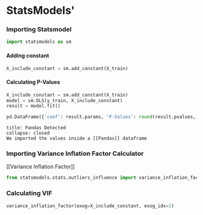 # StatsModels'

### Importing Statsmodel
```python
import statsmodels as sm
```
#### Adding constant
```python
X_include_constant = sm.add_constant(X_train)
```

#### Calculating P-Values
```python
X_include_constant = sm.add_constant(X_train)
model = sm.OLS(y_train, X_include_constant)
result = model.fit()

pd.DataFrame({'coef': result.params, 'P-Values': round(result.pvalues, 3)})
```
```ad-Notice
title: Pandas Detected
collapse: closed
We imported the values inside a [[Pandas]] dataframe

```

### Importing Variance Inflation Factor Calculator
[[Variance Inflation Factor]]
```python
from statsmodels.stats.outliers_influence import variance_inflation_factor
```

### Calculating VIF
```python
variance_inflation_factor(exog=X_include_constant, exog_idx=1)
```
